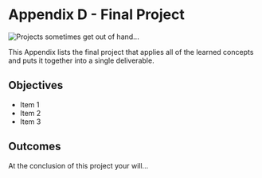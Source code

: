 # Appendix D - Final Project
![*Projects sometimes get out of hand...*](images/Chapter-Header/Appendix-D/cautionary.png.png "Project gets out of hand")

This Appendix lists the final project that applies all of the learned concepts and puts it together into a single deliverable.

## Objectives

* Item 1
* Item 2
* Item 3

## Outcomes

At the conclusion of this project your will...


### 